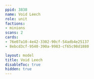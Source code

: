 ```yaml
---
ppid: 3838
name: Void Leech
role: unit
factions:
- minions
scans: 2
cards:
- 76e07a10-4e42-3302-90cf-54adb4e25137
- 8ebcd3cf-9540-390a-9983-cf65c98d1880

layout: model
title: Void Leech
disableToc: true
hidden: true
---
```

